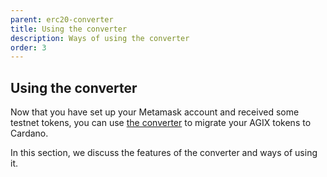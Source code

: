 ```yaml
---
parent: erc20-converter
title: Using the converter
description: Ways of using the converter
order: 3
---
```


## Using the converter 

Now that you have set up your Metamask account and received some testnet tokens, you can use [the converter](https://testnet.agix-converter.iohk.io/) to migrate your AGIX tokens to Cardano. 

In this section, we discuss the features of the converter and ways of using it.
